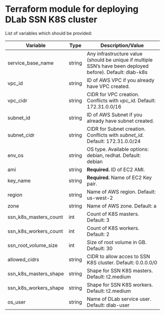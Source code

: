 # Terraform module for deploying DLab SSN K8S cluster

List of variables which should be provided:

| Variable                 | Type   | Description/Value                                                                                         |
|--------------------------|--------|-----------------------------------------------------------------------------------------------------------|
| service\_base\_name      | string | Any infrastructure value (should be unique if multiple SSN’s have been deployed before). Default: dlab-k8s|
| vpc\_id                  | string | ID of AWS VPC if you already have VPC created.                                                            | 
| vpc\_cidr                | string | CIDR for VPC creation. Conflicts with _vpc\_id_. Default: 172.31.0.0/16                                   |
| subnet\_id               | string | ID of AWS Subnet if you already have subnet created.                                                      |
| subnet\_cidr             | string | CIDR for Subnet creation. Conflicts with _subnet\_id_. Default: 172.31.0.0/24                             |
| env\_os                  | string | OS type. Available options: debian, redhat. Default: debian                                               |
| ami                      | string | **Required.** ID of EC2 AMI.                                                                                            |
| key\_name                | string | **Required.** Name of EC2 Key pair.                                                                                     |
| region                   | string | Name of AWS region. Default: us-west-2                                                                    |
| zone                     | string | Name of AWS zone. Default: a                                                                              |
| ssn\_k8s\_masters\_count | int    | Count of K8S masters. Default: 3                                                                          |
| ssn\_k8s\_workers\_count | int    | Count of K8S workers. Default: 2                                                                          |
| ssn\_root\_volume\_size  | int    | Size of root volume in GB. Default: 30                                                                    |
| allowed\_cidrs           | string | CIDR to allow acces to SSN K8S cluster. Default: 0.0.0.0/0                                                |
| ssn\_k8s\_masters\_shape | string | Shape for SSN K8S masters. Default: t2.medium                                                             |
| ssn\_k8s\_workers\_shape | string | Shape for SSN K8S workers. Default: t2.medium                                                             |
| os\_user                 | string | Name of DLab service user. Default: dlab-user                                                             |